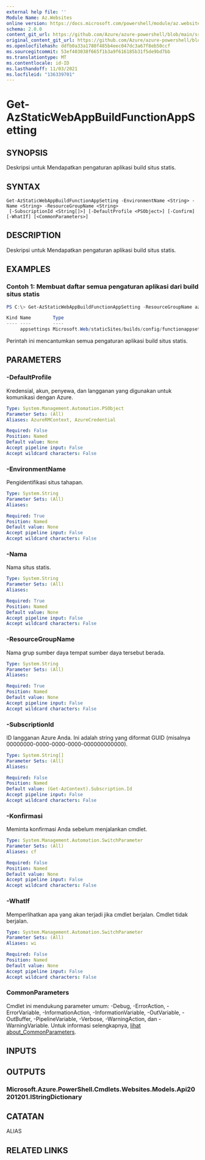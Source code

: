 ```yaml
---
external help file: ''
Module Name: Az.Websites
online version: https://docs.microsoft.com/powershell/module/az.websites/get-azstaticwebappbuildfunctionappsetting
schema: 2.0.0
content_git_url: https://github.com/Azure/azure-powershell/blob/main/src/Websites/Websites/help/Get-AzStaticWebAppBuildFunctionAppSetting.md
original_content_git_url: https://github.com/Azure/azure-powershell/blob/main/src/Websites/Websites/help/Get-AzStaticWebAppBuildFunctionAppSetting.md
ms.openlocfilehash: ddfb0a33a1780f485b4eec047dc3a67f8eb50ccf
ms.sourcegitcommit: 53ef403038f665f1b3a9f616185b31f5de9bd7bb
ms.translationtype: MT
ms.contentlocale: id-ID
ms.lasthandoff: 11/03/2021
ms.locfileid: "136339701"
---
```

# Get-AzStaticWebAppBuildFunctionAppSetting

## SYNOPSIS
Deskripsi untuk Mendapatkan pengaturan aplikasi build situs statis.

## SYNTAX

```
Get-AzStaticWebAppBuildFunctionAppSetting -EnvironmentName <String> -Name <String> -ResourceGroupName <String>
 [-SubscriptionId <String[]>] [-DefaultProfile <PSObject>] [-Confirm] [-WhatIf] [<CommonParameters>]
```

## DESCRIPTION
Deskripsi untuk Mendapatkan pengaturan aplikasi build situs statis.

## EXAMPLES

### Contoh 1: Membuat daftar semua pengaturan aplikasi dari build situs statis
```powershell
PS C:\> Get-AzStaticWebAppBuildFunctionAppSetting -ResourceGroupName azure-rg-test -Name staticweb-portal04 -EnvironmentName 'default'

Kind Name        Type
---- ----        ----
     appsettings Microsoft.Web/staticSites/builds/config/functionappsettings
```

Perintah ini mencantumkan semua pengaturan aplikasi build situs statis.

## PARAMETERS

### -DefaultProfile
Kredensial, akun, penyewa, dan langganan yang digunakan untuk komunikasi dengan Azure.

```yaml
Type: System.Management.Automation.PSObject
Parameter Sets: (All)
Aliases: AzureRMContext, AzureCredential

Required: False
Position: Named
Default value: None
Accept pipeline input: False
Accept wildcard characters: False
```

### -EnvironmentName
Pengidentifikasi situs tahapan.

```yaml
Type: System.String
Parameter Sets: (All)
Aliases:

Required: True
Position: Named
Default value: None
Accept pipeline input: False
Accept wildcard characters: False
```

### -Nama
Nama situs statis.

```yaml
Type: System.String
Parameter Sets: (All)
Aliases:

Required: True
Position: Named
Default value: None
Accept pipeline input: False
Accept wildcard characters: False
```

### -ResourceGroupName
Nama grup sumber daya tempat sumber daya tersebut berada.

```yaml
Type: System.String
Parameter Sets: (All)
Aliases:

Required: True
Position: Named
Default value: None
Accept pipeline input: False
Accept wildcard characters: False
```

### -SubscriptionId
ID langganan Azure Anda.
Ini adalah string yang diformat GUID (misalnya 00000000-0000-0000-0000-000000000000).

```yaml
Type: System.String[]
Parameter Sets: (All)
Aliases:

Required: False
Position: Named
Default value: (Get-AzContext).Subscription.Id
Accept pipeline input: False
Accept wildcard characters: False
```

### -Konfirmasi
Meminta konfirmasi Anda sebelum menjalankan cmdlet.

```yaml
Type: System.Management.Automation.SwitchParameter
Parameter Sets: (All)
Aliases: cf

Required: False
Position: Named
Default value: None
Accept pipeline input: False
Accept wildcard characters: False
```

### -WhatIf
Memperlihatkan apa yang akan terjadi jika cmdlet berjalan.
Cmdlet tidak berjalan.

```yaml
Type: System.Management.Automation.SwitchParameter
Parameter Sets: (All)
Aliases: wi

Required: False
Position: Named
Default value: None
Accept pipeline input: False
Accept wildcard characters: False
```

### CommonParameters
Cmdlet ini mendukung parameter umum: -Debug, -ErrorAction, -ErrorVariable, -InformationAction, -InformationVariable, -OutVariable, -OutBuffer, -PipelineVariable, -Verbose, -WarningAction, dan -WarningVariable. Untuk informasi selengkapnya, [lihat about_CommonParameters](http://go.microsoft.com/fwlink/?LinkID=113216).

## INPUTS

## OUTPUTS

### Microsoft.Azure.PowerShell.Cmdlets.Websites.Models.Api20201201.IStringDictionary

## CATATAN

ALIAS

## RELATED LINKS

